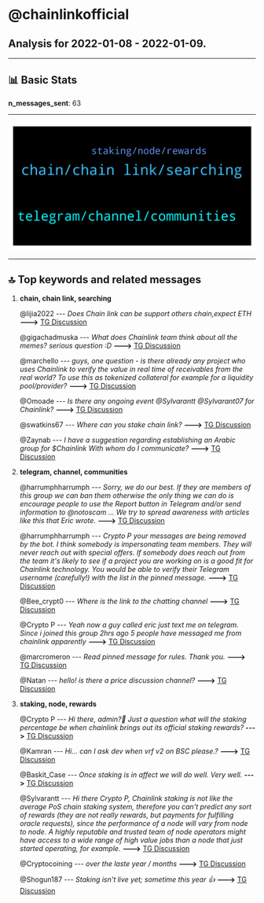 # **@chainlinkofficial**
 ## Analysis for **2022-01-08** - **2022-01-09**.

---

## 📊 **Basic Stats**

**n_messages_sent**: 63

---
![wordcloud](chainlinkofficial_1Days_wordcloud.png)

---


## 🔝 **Top keywords and related messages**

1. **chain, chain link, searching**

    @lijia2022 --- *Does Chain link can be support others chain,expect ETH* **--->** [TG Discussion](https://t.me/chainlinkofficial/361888)

    @gigachadmuska --- *What does Chainlink team think about all the memes? serious question :D* **--->** [TG Discussion](https://t.me/chainlinkofficial/361693)

    @marchello --- *guys, one question - is there already any project who uses Chainlink to verify the value in real time of receivables from the real world? To use this as tokenized collateral for example for a liquidity pool/provider?* **--->** [TG Discussion](https://t.me/chainlinkofficial/361707)

    @Omoade --- *Is there any ongoing event @Sylvarantt @Sylvarant07 for Chainlink?* **--->** [TG Discussion](https://t.me/chainlinkofficial/361184)

    @swatkins67 --- *Where can you stake chain link?* **--->** [TG Discussion](https://t.me/chainlinkofficial/361172)

    @Zaynab --- *I have a suggestion regarding establishing an Arabic group for $Chainlink  With whom do I communicate?* **--->** [TG Discussion](https://t.me/chainlinkofficial/361819)

2. **telegram, channel, communities**

    @harrumphharrumph --- *Sorry, we do our best. If they are members of this group we can ban them otherwise the only thing we can do is encourage people to use the Report button in Telegram and/or send information to @notoscam ... We try to spread awareness with articles like this that Eric wrote.* **--->** [TG Discussion](https://t.me/chainlinkofficial/361511)

    @harrumphharrumph --- *Crypto P your messages are being removed by the bot. I think somebody is impersonating team members. They will never reach out with special offers. If somebody does reach out from the team it's likely to see if a project you are working on is a good fit for Chainlink technology. You would be able to verify their Telegram username (carefully!) with the list in the pinned message.* **--->** [TG Discussion](https://t.me/chainlinkofficial/361507)

    @Bee_crypt0 --- *Where is the link to the chatting channel* **--->** [TG Discussion](https://t.me/chainlinkofficial/361555)

    @Crypto P --- *Yeah now a guy called eric just text me on telegram. Since i joined this group 2hrs ago 5 people have messaged me from chainlink apparently* **--->** [TG Discussion](https://t.me/chainlinkofficial/361510)

    @marcromeron --- *Read pinned message for rules. Thank you.* **--->** [TG Discussion](https://t.me/chainlinkofficial/361207)

    @Natan --- *hello! is there a price discussion channel?* **--->** [TG Discussion](https://t.me/chainlinkofficial/361269)

3. **staking, node, rewards**

    @Crypto P --- *Hi there, admin?👋 Just a question what will the staking percentage be when chainlink brings out its official staking rewards?* **--->** [TG Discussion](https://t.me/chainlinkofficial/361463)

    @Kamran --- *Hi... can I ask dev when vrf v2 on BSC please.?* **--->** [TG Discussion](https://t.me/chainlinkofficial/361573)

    @Baskit_Case --- *Once staking is in affect we will do well. Very well.* **--->** [TG Discussion](https://t.me/chainlinkofficial/361679)

    @Sylvarantt --- *Hi there Crypto P, Chainlink staking is not like the average PoS chain staking system, therefore you can't predict any sort of rewards (they are not really rewards, but payments for fulfilling oracle requests), since the performance of a node will vary from node to node. A highly reputable and trusted team of node operators might have access to a wide range of high value jobs than a node that just started operating, for example.* **--->** [TG Discussion](https://t.me/chainlinkofficial/361474)

    @Cryptocoining --- *over the laste year / months* **--->** [TG Discussion](https://t.me/chainlinkofficial/361421)

    @Shogun187 --- *Staking isn't live yet; sometime this year 👍* **--->** [TG Discussion](https://t.me/chainlinkofficial/361173)

